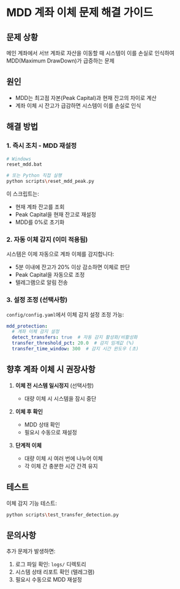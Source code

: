 # MDD 계좌 이체 문제 해결 가이드

## 문제 상황
메인 계좌에서 서브 계좌로 자산을 이동할 때 시스템이 이를 손실로 인식하여 MDD(Maximum DrawDown)가 급증하는 문제

## 원인
- MDD는 최고점 자본(Peak Capital)과 현재 잔고의 차이로 계산
- 계좌 이체 시 잔고가 급감하면 시스템이 이를 손실로 인식

## 해결 방법

### 1. 즉시 조치 - MDD 재설정

```bash
# Windows
reset_mdd.bat

# 또는 Python 직접 실행
python scripts\reset_mdd_peak.py
```

이 스크립트는:
- 현재 계좌 잔고를 조회
- Peak Capital을 현재 잔고로 재설정
- MDD를 0%로 초기화

### 2. 자동 이체 감지 (이미 적용됨)

시스템은 이제 자동으로 계좌 이체를 감지합니다:
- 5분 이내에 잔고가 20% 이상 감소하면 이체로 판단
- Peak Capital을 자동으로 조정
- 텔레그램으로 알림 전송

### 3. 설정 조정 (선택사항)

`config/config.yaml`에서 이체 감지 설정 조정 가능:

```yaml
mdd_protection:
  # 계좌 이체 감지 설정
  detect_transfers: true  # 자동 감지 활성화/비활성화
  transfer_threshold_pct: 20.0  # 감지 임계값 (%)
  transfer_time_window: 300  # 감지 시간 윈도우 (초)
```

## 향후 계좌 이체 시 권장사항

1. **이체 전 시스템 일시정지** (선택사항)
   - 대량 이체 시 시스템을 잠시 중단

2. **이체 후 확인**
   - MDD 상태 확인
   - 필요시 수동으로 재설정

3. **단계적 이체**
   - 대량 이체 시 여러 번에 나누어 이체
   - 각 이체 간 충분한 시간 간격 유지

## 테스트

이체 감지 기능 테스트:
```bash
python scripts\test_transfer_detection.py
```

## 문의사항

추가 문제가 발생하면:
1. 로그 파일 확인: `logs/` 디렉토리
2. 시스템 상태 리포트 확인 (텔레그램)
3. 필요시 수동으로 MDD 재설정

